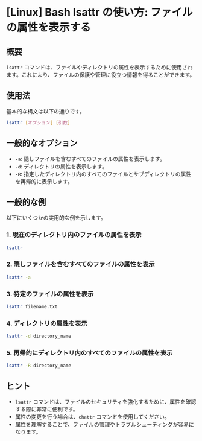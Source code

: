 # [Linux] Bash lsattr の使い方: ファイルの属性を表示する

## 概要
`lsattr` コマンドは、ファイルやディレクトリの属性を表示するために使用されます。これにより、ファイルの保護や管理に役立つ情報を得ることができます。

## 使用法
基本的な構文は以下の通りです。

```bash
lsattr [オプション] [引数]
```

## 一般的なオプション
- `-a`: 隠しファイルを含むすべてのファイルの属性を表示します。
- `-d`: ディレクトリの属性を表示します。
- `-R`: 指定したディレクトリ内のすべてのファイルとサブディレクトリの属性を再帰的に表示します。

## 一般的な例
以下にいくつかの実用的な例を示します。

### 1. 現在のディレクトリ内のファイルの属性を表示
```bash
lsattr
```

### 2. 隠しファイルを含むすべてのファイルの属性を表示
```bash
lsattr -a
```

### 3. 特定のファイルの属性を表示
```bash
lsattr filename.txt
```

### 4. ディレクトリの属性を表示
```bash
lsattr -d directory_name
```

### 5. 再帰的にディレクトリ内のすべてのファイルの属性を表示
```bash
lsattr -R directory_name
```

## ヒント
- `lsattr` コマンドは、ファイルのセキュリティを強化するために、属性を確認する際に非常に便利です。
- 属性の変更を行う場合は、`chattr` コマンドを使用してください。
- 属性を理解することで、ファイルの管理やトラブルシューティングが容易になります。